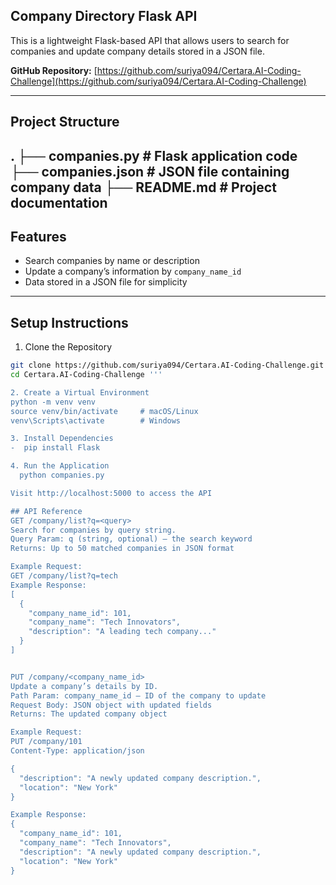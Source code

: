 ## Company Directory Flask API

This is a lightweight Flask-based API that allows users to search for companies and update company details stored in a JSON file.

**GitHub Repository:** [https://github.com/suriya094/Certara.AI-Coding-Challenge](https://github.com/suriya094/Certara.AI-Coding-Challenge)

---

## Project Structure

. ├── companies.py # Flask application code ├── companies.json # JSON file containing company data ├── README.md # Project documentation
---

## Features
- Search companies by name or description
- Update a company’s information by `company_name_id`
- Data stored in a JSON file for simplicity
---

## Setup Instructions
1. Clone the Repository

```bash
git clone https://github.com/suriya094/Certara.AI-Coding-Challenge.git
cd Certara.AI-Coding-Challenge '''

2. Create a Virtual Environment
python -m venv venv
source venv/bin/activate     # macOS/Linux
venv\Scripts\activate        # Windows

3. Install Dependencies
-  pip install Flask

4. Run the Application
  python companies.py

Visit http://localhost:5000 to access the API

## API Reference
GET /company/list?q=<query>
Search for companies by query string.
Query Param: q (string, optional) — the search keyword
Returns: Up to 50 matched companies in JSON format

Example Request:
GET /company/list?q=tech
Example Response:
[
  {
    "company_name_id": 101,
    "company_name": "Tech Innovators",
    "description": "A leading tech company..."
  }
]


PUT /company/<company_name_id>
Update a company’s details by ID.
Path Param: company_name_id — ID of the company to update
Request Body: JSON object with updated fields
Returns: The updated company object

Example Request:
PUT /company/101
Content-Type: application/json

{
  "description": "A newly updated company description.",
  "location": "New York"
}

Example Response:
{
  "company_name_id": 101,
  "company_name": "Tech Innovators",
  "description": "A newly updated company description.",
  "location": "New York"
}
